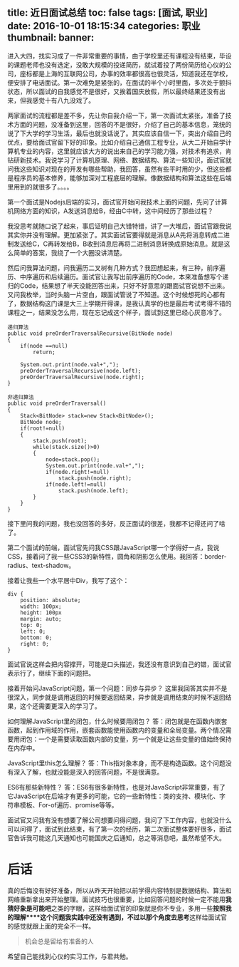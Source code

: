 title: 近日面试总结
toc: false
tags: [面试, 职业]
date: 2016-10-01 18:15:34
categories: 职业
thumbnail:
banner:
---
进入大四，找实习成了一件非常重要的事情，由于学校里还有课程没有结束，毕设的课题老师也没有选定，没敢大规模的投递简历，就试着投了两份简历给心仪的公司，座标都是上海的互联网公司，办事的效率都很高也很灵活，知道我还在学校，便安排了电话面试。第一次难免是紧张的，在面试的半个小时里面，多次处于颤抖状态，所以面试的自我感觉不是很好，又挨着国庆放假，所以最终结果还没有出来，但我感觉十有八九没戏了。
<!--more-->
两家面试的流程都是差不多，先让你自我介绍一下，第一次面试太紧张，准备了技术方面的问题，没准备到这里，回答的不是很好，介绍了自己的基本信息，笼统的说了下大学的学习生活，最后也就没话说了。其实应该自信一下，突出介绍自己的优点，要给面试官留下好的印象。比如介绍自己通信工程专业，从大二开始自学计算机专业的内容，这里就应该大方的说出来自己的学习能力强，对技术有追求，肯钻研新技术。我说学习了计算机原理、网络、数据结构、算法一些知识，面试官就问我这些知识对现在的开发有哪些帮助，我回答，虽然有些平时用的少，但这些都是程序员的基本修养，能够加深对工程底层的理解。像数据结构和算法这些在后端里用到的就很多了。。。。

第一个面试是Nodejs后端的实习，面试官开始问我技术上面的问题，先问了计算机网络方面的知识，A发送消息给B，经由C中转，这中间经历了那些过程？

我没思考就随口说了起来，事后证明自己大错特错，讲了一大堆后，面试官跟我说其实你并没有理解。更加紧张了。其实面试官要得就是消息从A先将消息转成二进制发送给C，C再转发给B，B收到消息后再将二进制消息转换成原始消息。就是这么简单的答案，我绕了一个大圈没讲清楚。

然后问我算法问题，问我遍历二叉树有几种方式？我回想起来，有三种，前序遍历、中序遍历和后续遍历。面试官让我写出前序遍历的Code，本来准备想写个递归的Code，结果想了半天没能回答出来，只好不好意思的跟面试官说想不出来。又问我枚举，当时头脑一片空白，跟面试管说了不知道。这个时候想死的心都有了，数据结构这门课是大三上学期开得课，是我认真学的也是最后考试考得不错的课程之一，结果没怎么用，现在忘记成这个样子，面试到这里已经心灰意冷了。
```
递归算法
public void preOrderTraversalRecursive(BitNode node)
{
	if(node ==null)
		return;

	System.out.print(node.val+",");
	preOrderTraversalRecursive(node.left);
	preOrderTraversalRecursive(node.right);
}
```
```
非递归算法
public void preOrderTraversal()
{
	Stack<BitNode> stack=new Stack<BitNode>();
	BitNode node;
	if(root!=null)
	{
		stack.push(root);
		while(stack.size()>0)
		{
			node=stack.pop();
			System.out.print(node.val+",");
			if(node.right!=null)
				stack.push(node.right);
			if(node.left!=null)
				stack.push(node.left);
		}
	}
}
```
接下里问我的问题，我也没回答的多好，反正面试的很差，我都不记得还问了啥了。

第二个面试的前端，面试官先问我CSS跟JavaScript哪一个学得好一点，我说CSS，接着问了我一些CSS3的新特性，圆角和阴影怎么使用。我回答：border-radius、text-shadow。

接着让我些一个水平居中Div，我写了这个：
```
div {
    position: absolute;
    width: 100px;
    height: 100px
    margin: auto;
    top: 0;
    left: 0;
    bottom: 0;
    right: 0;
}
```
面试官说这样会把内容撑开，可能是口头描述，我还没有意识到自己的错，面试官表示行了，继续下面的问题把。

接着开始问JavaScript问题，第一个问题：同步与异步？
这里我回答其实并不是很深入，同步就是调用返回的时候要返回结果，异步就是调用结束的时候不返回结果，这个还需要更深入的学习了。

如何理解JavaScript里的闭包，什么时候要用闭包？
答：闭包就是在函数内嵌套函数，起到作用域的作用，嵌套函数能使用函数内的变量和全局变量。两个情况需要用闭包：一个是需要读取函数内部的变量，另一个就是让这些变量的值始终保持在内存中。

JavaScript里this怎么理解？
答：This指对象本身，而不是构造函数。这个问题没有深入了解，也就没能是深入的回答问题，不是很满意。

ES6有那些新特性？
答：ES6有很多新特性，也是对JavaScript非常重要，有了它JavaScript在后端才有更多的可能，它的一些新特性：类的支持、模块化、字符串模板、For-of遍历、promise等等。

面试官又问我有没有想要了解公司想要问得问题，我问了下工作内容，也就没什么可以问得了，面试到此结束，有了第一次的经历，第二次面试整体要好很多，面试官告诉我可能这几天通知也可能国庆之后通知，总之等消息吧，虽然希望不大。

# 后话
真的后悔没有好好准备，所以从昨天开始把以前学得内容特别是数据结构、算法和网络重新拿出来开始整理。面试技巧也很重要，比如回答问题的时候一定不能用**我猜****好象是****可能吧**之类的字眼，这样给面试官的印象就是你不专业，多用一些**按照我的理解****这个问题我实践中还没有遇到，不过以那个角度去思考**这样给面试官的感觉就跟上面的完全不一样。

> 机会总是留给有准备的人

希望自己能找到心仪的实习工作，与君共勉。
